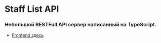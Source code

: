 # Staff List API

### Небольшой RESTFull API сервер написанный на TypeScript.

- [Frontend здесь](https://github.com/tsvetkovrb/staff-list)
